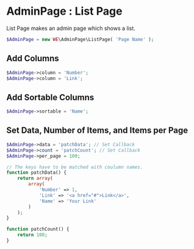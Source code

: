 # AdminPage : List Page
List Page makes an admin page which shows a list.
```php
$AdminPage = new WE\AdminPage\ListPage( 'Page Name' );
```
## Add Columns
```php
$AdminPage->column = 'Number';
$AdminPage->column = 'Link';
```
## Add Sortable Columns
```php
$AdminPage->sortable = 'Name';
```

## Set Data, Number of Items, and Items per Page
```php
$AdminPage->data = 'patchData'; // Set Callback
$AdminPage->count = 'patchCount'; // Set Callback
$AdminPage->per_page = 100;

// The keys have to be matched with coulumn names.
function patchData() {
	return array(
		array(
			'Number' => 1,
			'Link' => '<a href="#">Link</a>',
			'Name' => 'Your Link'
		)
	);
}

function patchCount() {
	return 100;
}
```
